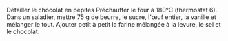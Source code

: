 Détailler le chocolat en pépites
Préchauffer le four à 180°C (thermostat 6).
Dans un saladier, mettre 75 g de beurre, le sucre, l'œuf entier, la vanille et mélanger le tout.
Ajouter petit à petit la farine mélangée à la levure, le sel et le chocolat.